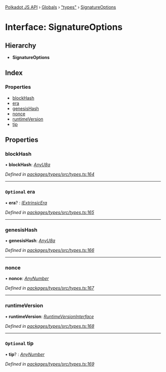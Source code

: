[Polkadot JS API](../README.md) › [Globals](../globals.md) › ["types"](../modules/_types_.md) › [SignatureOptions](_types_.signatureoptions.md)

# Interface: SignatureOptions

## Hierarchy

* **SignatureOptions**

## Index

### Properties

* [blockHash](_types_.signatureoptions.md#blockhash)
* [era](_types_.signatureoptions.md#optional-era)
* [genesisHash](_types_.signatureoptions.md#genesishash)
* [nonce](_types_.signatureoptions.md#nonce)
* [runtimeVersion](_types_.signatureoptions.md#runtimeversion)
* [tip](_types_.signatureoptions.md#optional-tip)

## Properties

###  blockHash

• **blockHash**: *[AnyU8a](../modules/_types_.md#anyu8a)*

*Defined in [packages/types/src/types.ts:164](https://github.com/polkadot-js/api/blob/72e9474f6f/packages/types/src/types.ts#L164)*

___

### `Optional` era

• **era**? : *[IExtrinsicEra](_types_.iextrinsicera.md)*

*Defined in [packages/types/src/types.ts:165](https://github.com/polkadot-js/api/blob/72e9474f6f/packages/types/src/types.ts#L165)*

___

###  genesisHash

• **genesisHash**: *[AnyU8a](../modules/_types_.md#anyu8a)*

*Defined in [packages/types/src/types.ts:166](https://github.com/polkadot-js/api/blob/72e9474f6f/packages/types/src/types.ts#L166)*

___

###  nonce

• **nonce**: *[AnyNumber](../modules/_types_.md#anynumber)*

*Defined in [packages/types/src/types.ts:167](https://github.com/polkadot-js/api/blob/72e9474f6f/packages/types/src/types.ts#L167)*

___

###  runtimeVersion

• **runtimeVersion**: *[RuntimeVersionInterface](_types_.runtimeversioninterface.md)*

*Defined in [packages/types/src/types.ts:168](https://github.com/polkadot-js/api/blob/72e9474f6f/packages/types/src/types.ts#L168)*

___

### `Optional` tip

• **tip**? : *[AnyNumber](../modules/_types_.md#anynumber)*

*Defined in [packages/types/src/types.ts:169](https://github.com/polkadot-js/api/blob/72e9474f6f/packages/types/src/types.ts#L169)*
